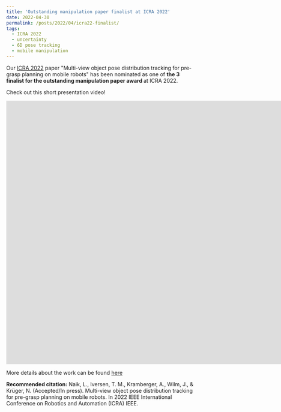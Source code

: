 ```yaml
---
title: 'Outstanding manipulation paper finalist at ICRA 2022'
date: 2022-04-30
permalink: /posts/2022/04/icra22-finalist/
tags:
  - ICRA 2022
  - uncertainty
  - 6D pose tracking
  - mobile manipulation
---
```


Our [ICRA 2022](https://icra2022.org/) paper "Multi-view object pose distribution tracking for pre-grasp planning on mobile robots" has been nominated as one of <b>the 3 finalist for the outstanding manipulation paper award </b> at ICRA 2022. 

Check out this short presentation video!

<iframe width="1658" height="703" src="https://www.youtube.com/embed/uRHkKGFxzLM" title="YouTube video player" frameborder="0" allow="accelerometer; autoplay; clipboard-write; encrypted-media; gyroscope; picture-in-picture" allowfullscreen></iframe>

More details about the work can be found [here](/research/2021-09-15-multi-view-object-pose-tracking/) 

<b>Recommended citation:</b>
Naik, L., Iversen, T. M., Kramberger, A., Wilm, J., & Krüger, N. (Accepted/In press). Multi-view object pose distribution tracking for pre-grasp planning on mobile robots. In 2022 IEEE International Conference on Robotics and Automation (ICRA) IEEE.
